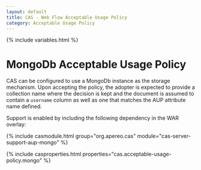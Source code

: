 ```yaml
---
layout: default
title: CAS - Web Flow Acceptable Usage Policy
category: Acceptable Usage Policy
---
```


{% include variables.html %}

# MongoDb Acceptable Usage Policy

CAS can be configured to use a MongoDb instance as the storage mechanism. Upon accepting the policy, the adopter is expected to provide a collection name where the decision is kept and the document is assumed to contain a `username` column as well as one that matches the AUP attribute name defined.

Support is enabled by including the following dependency in the WAR overlay:

{% include casmodule.html group="org.apereo.cas" module="cas-server-support-aup-mongo" %}

{% include casproperties.html properties="cas.acceptable-usage-policy.mongo" %}
